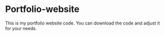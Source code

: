# Portfolio-website
This is my portfolio website code. You can download the code and adjust it for your needs.
